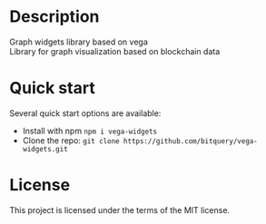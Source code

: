 # Description
Graph widgets library based on vega  
Library for graph visualization based on blockchain data

# Quick start
Several quick start options are available:
* Install with npm `npm i vega-widgets`
* Clone the repo: `git clone https://github.com/bitquery/vega-widgets.git`
# License
This project is licensed under the terms of the MIT license.
